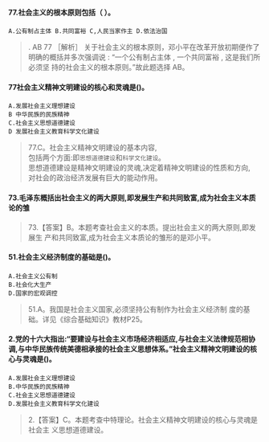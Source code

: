 #### 77.社会主义的根本原则包括（ ）。
    A.公有制占主体 B.共同富裕 C,人民当家作主 D.依法治国
>  . AB  77 ［解析］ 关于社会主义的根本原则，邓小平在改革开放初期便作了
    明确的概括并多次强调说 : “一个公有制占主体 , 一个共同富裕 , 这是我们所必须坚
    持的社会主义的根本原则。”故此题选择 AB。

#### 77社会主义精神文明建设的核心和灵魂是()。
    A.发展社会主义理想建设
    B 中华民族的民族精神
    C.社会主义思想道德建设
    D 发展社会主义教育科学文化建设
>   77.C。社会主义精神文明建设的基本内容,   
包括两个方面:即`思想道德建设`和`科学文化建设`。   
思想道德建设是精神文明建设的灵魂,决定着精神文明建设的性质和方向,   
对社会的政治经济发展有巨大的能动作用。  

#### 73.毛泽东概括出社会主义的两大原则,即发展生产和共同致富,成为社会主义本质论的雏
>   73.【答案】B。本题考查社会主义的本质。提出社会主义的两大原则,即发展生
    产和共同致富,成为社会主义本质论的雏形的是邓小平。



#### 51.社会主义经济制度的基础是()。
    A.社会主义公有制
    B.社会化大生产
    D.国家的宏观调控
>   51.A。我国是社会主义国家,必须坚持公有制作为社会主义经济制
    度的基础。详见《综合基础知识》教材P25。
    

#### 2.党的十六大指出:“要建设与社会主义市场经济相适应,与社会主义法律规范相协调,与中华民族传统美德相承接的社会主义思想体系。”社会主义精神文明建设的核心与灵魂是()。
    A.发展社会主义理想建设
    B.中华民族的民族精神
    C.社会主义思想道德建设
    D.发展社会主义教育科学文化建设
>   2.【答案】C。本题考查中特理论。社会主义精神文明建设的核心与灵魂是社会主
    义思想道德建设。















    


